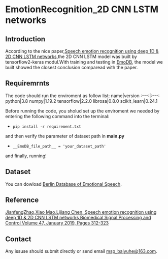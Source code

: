 # EmotionRecognition_2D CNN LSTM networks


## Introduction
  According to the nice paper,[Speech emotion recognition using deep 1D & 2D CNN LSTM networks][paper],the 2D CNN LSTM model was built by tensorflow2-keras modul.With training and testing in [EmoDB][EmoDB], the model we built showed the closest conclusion comparead with the paper.


## Requiremrnts
The code should run the enviroment as follow list:
  name|version
  :---:|:---:
  python|3.8
  numpy|1.19.2
  tensorflow|2.2.0
  librosa|0.8.0
  scikit_learn|0.24.1

Before running the code, you sholud set up the enviroment we needed by entering the following command into the terminal: 
  * `pip install -r requirement.txt`  
  
and then verify the parameter of dataset path in __main.py__  
  * `__EmoDB_file_path__ = 'your_dataset_path'`
  
and finally, running!


## Dataset
  You can dowload [Berlin Database of Emotional Speech][EmoDB].

## Reference
  [JianfengZhao,Xiao Mao,Lijiang Chen, Speech emotion recognition using deep 1D & 2D CNN LSTM networks,Biomedical Signal Processing and Control
Volume 47, January 2019, Pages 312-323][paper]

## Contact
  Any issuse should submit directly or send email msp_baiyuhe@163.com.

[EmoDB]: http://emodb.bilderbar.info/docu/
[paper]: https://www.sciencedirect.com/science/article/abs/pii/S1746809418302337

